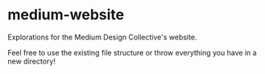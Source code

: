 # medium-website
Explorations for the Medium Design Collective's website.

Feel free to use the existing file structure or throw everything you have in a new directory!